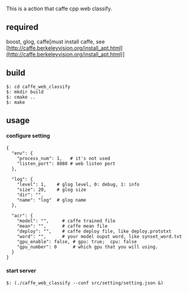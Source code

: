 This is a action that caffe cpp web classify.

## required
 
boost, glog, caffe[must install caffe, see [http://caffe.berkeleyvision.org/install_apt.html](http://caffe.berkeleyvision.org/install_apt.html)]

## build

```
$: cd caffe_web_classify
$: mkdir build
$: cmake ..
$: make
```

## usage

#### configure setting

```
{
  "env": {
    "process_num": 1,   # it's not used
    "listen_port": 8080 # web listen port
  },

  "log": {
    "level": 1,    # glog level, 0: debug, 1: info
    "size": 20,    # glog size
    "dir": "", 
    "name": "log"  # glog name
  },

  "acr": {
    "model": "",     # caffe trained file
    "mean": "",      # caffe mean file
    "deploy": "",    # caffe deploy file, like deploy.prototxt
    "word": "",      # your model ouput word, like synset_word.txt
    "gpu_enable": false, # gpu: true;  cpu: false
    "gpu_number": 0      # which gpu that you will using.
  }
}
```

#### start server

```
$: (./caffe_web_classify --conf src/setting/setting.json &)
```
